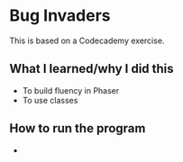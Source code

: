 # Bug Invaders 

This is based on a Codecademy exercise. 

## What I learned/why I did this
* To build fluency in Phaser 
* To use classes 

## How to run the program
*  

